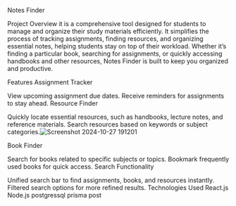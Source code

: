 Notes Finder

Project Overview
it is a comprehensive tool designed for students to manage and organize their study materials efficiently. It simplifies the process of tracking assignments, finding resources, and organizing essential notes, helping students stay on top of their workload. Whether it’s finding a particular book, searching for assignments, or quickly accessing handbooks and other resources, Notes Finder is built to keep you organized and productive.

Features
Assignment Tracker

View upcoming assignment due dates.
Receive reminders for assignments to stay ahead.
Resource Finder

Quickly locate essential resources, such as handbooks, lecture notes, and reference materials.
Search resources based on keywords or subject categories.![Screenshot 2024-10-27 191201](https://github.com/user-attachments/assets/d0737d35-4b44-4bad-80cb-cf2fa97fbbef)

Book Finder

Search for books related to specific subjects or topics.
Bookmark frequently used books for quick access.
Search Functionality

Unified search bar to find assignments, books, and resources instantly.
Filtered search options for more refined results.
Technologies Used
React.js
Node.js
postgressql
prisma
post
